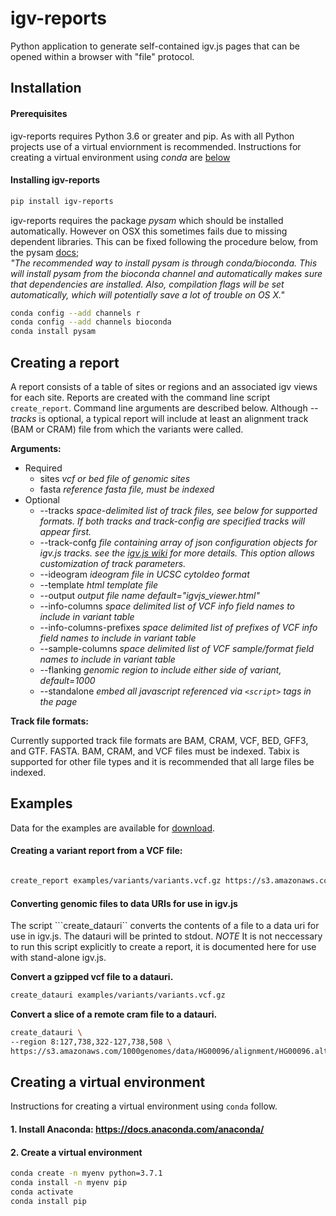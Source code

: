 # igv-reports

Python application to generate self-contained igv.js pages that can be opened within a browser with "file" protocol.   

## Installation

#### Prerequisites

igv-reports requires Python 3.6 or greater and pip.  As with all Python projects use of a virtual enviornment is recommended.
Instructions for creating a virtual environment using _conda_ are [below](#creating-a-virtual-environment) 


#### Installing igv-reports

```bash
pip install igv-reports
```

igv-reports requires the package _pysam_ which should be installed automatically.  However on OSX this sometimes 
fails due to missing dependent libraries.  This can be fixed following the procedure below, from the pysam 
[docs](https://pysam.readthedocs.io/en/latest/installation.html#installation);  
_"The recommended way to install pysam is through conda/bioconda. 
This will install pysam from the bioconda channel and automatically makes sure that dependencies are installed. 
Also, compilation flags will be set automatically, which will potentially save a lot of trouble on OS X."_

```bash
conda config --add channels r
conda config --add channels bioconda
conda install pysam
```


## Creating a report

A report consists of a table of sites or regions and an associated igv views for each site.  Reports are created with 
the command line script ```create_report```.  Command line arguments are described below.
Although _--tracks_ is optional, a typical report will include at least an alignment track
(BAM or CRAM) file from which the variants were called.  

**Arguments:**
* Required
    * sites    _vcf or bed file of genomic sites_
    * fasta   _reference fasta file, must be indexed_
* Optional
    * --tracks _space-delimited list of track files, see below for supported formats.  If both *tracks* and *track-config* are specified *tracks* will appear first._
    * --track-confg _file containing array of json configuration objects for igv.js tracks.  see the [igv.js wiki](https://github.com/igvteam/igv.js/wiki/Tracks-2.0) for more details.  This option allows customization of track parameters._
    * --ideogram _ideogram file in UCSC cytoIdeo format_
    * --template _html template file_
    * --output _output file name default="igvjs_viewer.html"_
    * --info-columns _space delimited list of VCF info field names to include in variant table_
    * --info-columns-prefixes _space delimited list of prefixes of VCF info field names to include in variant table_
    * --sample-columns _space delimited list of VCF sample/format field names to include in variant table_
    * --flanking _genomic region to include either side of variant, default=1000_
    * --standalone _embed all javascript referenced via ```<script>``` tags in the page_

**Track file formats:**

Currently supported track file formats are BAM, CRAM, VCF, BED, GFF3, and GTF.  FASTA. BAM, CRAM, and VCF  files must 
be indexed.  Tabix is supported for other file types and it is recommended that all large files be indexed.   

## Examples

Data for the examples are available for [download](https://s3.amazonaws.com/igv.org.test/reports/examples.zip).

#### Creating a variant report from a VCF file:  

```bash

create_report examples/variants/variants.vcf.gz https://s3.amazonaws.com/igv.broadinstitute.org/genomes/seq/hg38/hg38.fa --ideogram examples/variants/cytoBandIdeo.txt --flanking 1000 --info-columns GENE TISSUE TUMOR COSMIC_ID GENE SOMATIC --tracks examples/variants/variants.vcf.gz examples/variants/recalibrated.bam examples/variants/refGene.sort.bed.gz --output igvjs_viewer.html

```

#### Converting genomic files to data URIs for use in igv.js 

The script ```create_datauri`` converts the contents of a file to a data uri for use in igv.js.   The datauri will be
printed to stdout.  *NOTE* It is not neccessary to run this script explicitly to create a report, it is documented here
for use with stand-alone igv.js.   



**Convert a gzipped vcf file to a datauri.**

```bash
create_datauri examples/variants/variants.vcf.gz

```

**Convert a slice of a remote cram file to a datauri.**

```bash
create_datauri \
--region 8:127,738,322-127,738,508 \
https://s3.amazonaws.com/1000genomes/data/HG00096/alignment/HG00096.alt_bwamem_GRCh38DH.20150718.GBR.low_coverage.cram 
```


## Creating a virtual environment

Instructions for creating a virtual environment using ```conda``` follow.

#### 1. Install Anaconda:  https://docs.anaconda.com/anaconda/

#### 2. Create a virtual environment

```bash
conda create -n myenv python=3.7.1
conda install -n myenv pip
conda activate
conda install pip
```
